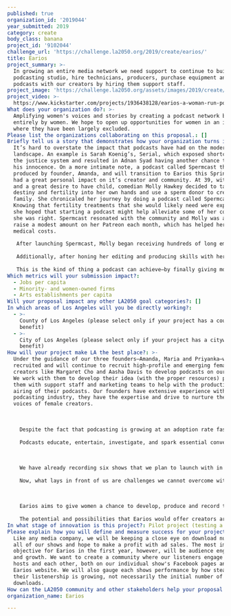 ```yaml
---
published: true
organization_id: '2019044'
year_submitted: 2019
category: create
body_class: banana
project_id: '9102044'
challenge_url: 'https://challenge.la2050.org/2019/create/earios/'
title: Earios
project_summary: >-
  In growing an entire media network we need support to continue to build out a
  podcasting studio, hire technicians, producers, purchase equipment and develop
  podcasts with our creators by hiring them support staff.
project_image: 'https://challenge.la2050.org/assets/images/2019/create/2048-wide/earios.jpg'
project_video: >-
  https://www.kickstarter.com/projects/1936438128/earios-a-woman-run-podcast-network
What does your organization do?: >-
  Amplifying women's voices and stories by creating a podcast network built
  entirely by women. We hope to open up opportunities for women in an industry
  where they have been largely excluded.
Please list the organizations collaborating on this proposal.: []
Briefly tell us a story that demonstrates how your organization turns inspiration into impact.: >-
  It’s hard to overstate the impact that podcasts have had on the modern media
  landscape. An example is Sarah Koenig’s, Serial, which exposed shortcomings in
  the justice system and resulted in Adnan Syad having another chance to plead
  his innocence. On a more intimate note, a podcast called Spermcast that is
  produced by founder, Amanda, and will transition to Earios this Spring, has
  had a great personal impact on it’s creator and community. At 39, with no man
  and a great desire to have child, comedian Molly Hawkey decided to take her
  destiny and fertility into her own hands and use a sperm donor to create a
  family. She chronicaled her journey by doing a podcast called Spermcast.
  Knowing that fertility treatments that she would likely need were expensive,
  she hoped that starting a podcast might help alleviate some of her cost. And
  she was right. Spermcast resonated with the community and Molly was able to
  raise a modest amount on her Patreon each month, which has helped her with
  medical costs.
   
   After launching Spermcast, Molly began receiving hundreds of long emails from listeners with all of THEIR stories: planning for the future, freezing embryos, miscarriages, inseminations, commiseration, edification...all of this has come from talking about her private conundrum, publicly. Spermcast was featured on the Huffington Post and Washington Post. Molly is currently fielding interest to adapt her podcast into a book and a TV show, while she continues to take steps to make her dream of motherhood come true. 
   
   Additionally, after honing her editing and producing skills with her own podcast, Molly was able to start working as a podcast editor for several other Earios shows. 
   
   This is the kind of thing a podcast can achieve—by finally giving more women an opportunity to use their voices they can tell urgent and necessary stories that otherwise would not see the light of day. While Earios is guaranteed to create jobs for creators and content that would otherwise not be made, this is the ultimate goal: to make something that transcends the medium and makes a real change, sparks a real conversation, creates more jobs.
Which metrics will your submission impact?:
  - Jobs per capita
  - Minority- and women-owned firms
  - Arts establishments per capita
Will your proposal impact any other LA2050 goal categories?: []
In which areas of Los Angeles will you be directly working?:
  - >-
    County of Los Angeles (please select only if your project has a countywide
    benefit)
  - >-
    City of Los Angeles (please select only if your project has a citywide
    benefit)
How will your project make LA the best place?: >-
  Under the guidance of our three founders—Amanda, Maria and Priyanka—we have
  recruited and will continue to recruit high-profile and emerging female
  creators like Margaret Cho and Aasha Davis to develop podcasts on our network.
  We work with them to develop their idea (with the proper resources) provide
  them with support staff and marketing teams to help with the production and
  airing of their podcasts. Our founders have extensive experience with the
  podcasting industry, they have the expertise and drive to nurture the diverse
  voices of female creators. 
   
   
   
    Despite the fact that podcasting is growing at an adoption rate faster than cable television and 42 million Americans listen to podcasts weekly (5x more than go to the movies!) only 22% of podcasts are hosted by women and an additional 11% are co-hosted by women. 44% of podcast listeners are women. The diverse hosts we have already started developing podcasts with bring huge audiences in traditional and social media: the top 10 Earios hosts will have an outreach of over 100 million followers across social media. Earios hopes to become the most influential place for women's voices. 
   
    Podcasts educate, entertain, investigate, and spark essential conversation, but when women’s voices are excluded, only a small portion of experiences are represented. Through Earios, we will not only reach the huge amount of Americans that already listen to podcasts, but we will engage with audiences that have previously been ignored. This network isn’t just about hiring and amplifying women’s voices, it’s also about providing a necessary perspective to a public conversation already taking place on an enormous scale.
   
    
   
    We have already recording six shows that we plan to launch with in Spring of 2019. Over the next few months, we will need to take these six shows into full production with the intention to backlog at least five episodes by end of April. 
   
    Now, what lays in front of us are challenges we cannot overcome without adequate funding: we plan on either acquiring or renting studio space to record and edit the podcasts. We need to hire support staff: Producers, researchers (if necessary), social media, legal and accounting, and marketing experts.
   
   
   
    Earios aims to give women a chance to develop, produce and record their own podcasts in an industry that has largely excluded them. The organization will give women of all colors the opportunity to build careers in all areas of the podcasting industry—from hosting to producing to managing the network, the goal is to offer women a chance to helm their own creations.
   
    The potential and possibilities that Earios would offer creators are endless: Podcasts have gone on to be adopted into award-winning television shows and films, inspired books, and have long acted as launching pads for careers of comedians, journalists and pundits. By lending this kind of platform to women exclusively, Earios will offer a necessary equitable opportunity to create.
In what stage of innovation is this project?: Pilot project (testing a new idea on a small scale to prove feasibility)
Please explain how you will define and measure success for your project.: >-
  Like any media company, we will be keeping a close eye on download numbers for
  all of our shows and hope to make a profit with ad sales. The most important
  objective for Earios in the first year, however, will be audience engagement
  and growth. We want to create a community where our listeners engage with our
  hosts and each other, both on our individual show's Facebook pages and on the
  Earios website. We will also gauge each shows performance by how steadily
  their listenership is growing, not necessarily the initial number of
  downloads.
How can the LA2050 community and other stakeholders help your proposal succeed?: []
organization_name: Earios

---
```

